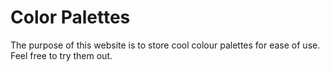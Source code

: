 # Color Palettes

The purpose of this website is to store cool colour palettes for ease of use. Feel free to try them out.
